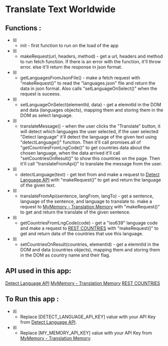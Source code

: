

# Translate Text Worldwide

## Functions :
- [X] - init - first function to run on the load of the app
- [X] - makeRequest(url, headers, method) - get a url, headers and method to run fetch function. If there is an error with the function, it'll throw error. else it'll return the response in json format. 
- [X] - getLanguagesFromJsonFile() - make a fetch request with "makeRequest()" to read the "languages.json" file and return the data in json format. Also calls "setLanguageOnSelect()" when the request is suceess.
- [X] - setLanguageOnSelect(elementId, data) - get a elemntId in the DOM and data (languages objects), mapping them and storing them in the DOM as select language.
- [X] - translateMessage() - when the user clicks the "Translate" button, it will detect which languages the user selected, if the user selected "Detect language" it'll detect the language of the given text using "detectLanguage()" function. Then it'll call promises.all of "getCountriesFromLngCode()" to get countries data about the chosen language, when the data arrived it'll call "setCountriesOnResult()" to show this countries on the page. Then it'll call "translateFromApi()" to translate the message from the user.
- [X] - detectLanguage(text) - get text from and make a request to [Detect Language API](detectlanguage.com) with "makeRequest()" to get and return the language of the given text.
- [X] - translateFromApi(sentence, langFrom, langTo) - get a sentence, language of the sentence, and language to translate to. make a request to [MyMemory - Translation Memory](https://rapidapi.com/translated/api/mymemory-translation-memory) with "makeRequest()" to get and return the translate of the given sentence.
- [X] - getCountriesFromLngCode(code) - get a "iso639" language code and make a request to [REST COUNTRIES](https://restcountries.eu) with "makeRequest()" to get and return data of the countries that use this language.
- [X] - setCountriesOnResult(countries, elementId) - get a elemntId in the DOM and data (countries objects), mapping them and storing them in the DOM as country name and their flag.

## API used in this app:
[Detect Language API](detectlanguage.com)
[MyMemory - Translation Memory](https://rapidapi.com/translated/api/mymemory-translation-memory)
[REST COUNTRIES](https://restcountries.eu)


## To Run this app :
- [X] -  Replace [DETECT_LANGUAGE_API_KEY] value with your API Key from [Detect Language API](detectlanguage.com).
- [X] -  Replace [MY_MEMORY_API_KEY] value with your API Key from [MyMemory - Translation Memory](https://rapidapi.com/translated/api/mymemory-translation-memory).
 